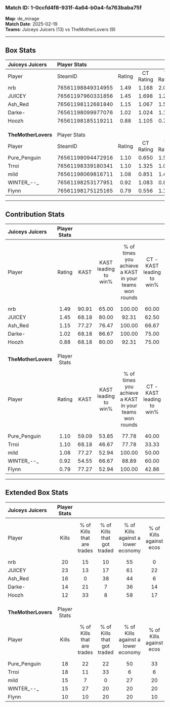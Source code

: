 ### Match ID: 1-0ccfd4f8-931f-4a64-b0a4-fa763baba75f  
**Map**: de_mirage  
**Match Date**: 2025-02-19  
**Teams**: Juiceys Juicers (13) vs TheMotherLovers (9)  

---  

## Box Stats  

| **Juiceys Juicers** | Player Stats      |        |           |          |       |       |       |         |        |      |     |
| :- | :- | :-: | :-: | :-: | :-: | :-: | :-: | :-: | :-: | :-: | :-: |
| Player              | SteamID           | Rating | CT Rating | T Rating | KAST  |  ADR  | Kills | Assists | Deaths | K/D  | HS% |
| nrb                 | 76561198849314955 |  1.49  |   1.168   |  2.086   | 90.91 | 104.1 |  20   |    7    |   16   | 1.25 | 30  |
| JUICEY              | 76561197960331856 |  1.45  |   1.698   |  1.269   | 68.18 | 96.7  |  23   |    4    |   14   | 1.64 | 65  |
| Ash_Red             | 76561198112681840 |  1.15  |   1.067   |  1.527   | 77.27 | 100.0 |  16   |    9    |   19   | 0.84 | 62  |
| Darke-              | 76561198099977076 |  1.02  |   1.024   |  1.135   | 68.18 | 64.9  |  14   |    5    |   13   | 1.08 | 21  |
| Hoozh               | 76561198185119211 |  0.88  |   1.105   |  0.727   | 68.18 | 51.9  |  12   |    6    |   14   | 0.86 | 16  |
|                     |                   |        |           |          |       |       |       |         |        |      |     |
|                     |                   |        |           |          |       |       |       |         |        |      |     |
|                     |                   |        |           |          |       |       |       |         |        |      |     |
| **TheMotherLovers** | Player Stats      |        |           |          |       |       |       |         |        |      |     |
| Player              | SteamID           | Rating | CT Rating | T Rating | KAST  |  ADR  | Kills | Assists | Deaths | K/D  | HS% |
| Pure_Penguin        | 76561198094472916 |  1.10  |   0.650   |  1.559   | 59.09 | 83.4  |  18   |    4    |   16   | 1.13 | 44  |
| Trroi               | 76561198339180341 |  1.10  |   1.325   |  1.078   | 68.18 | 92.3  |  18   |    6    |   20   | 0.90 | 94  |
| mild                | 76561198069816711 |  1.08  |   0.851   |  1.443   | 77.27 | 60.0  |  15   |    2    |   14   | 1.07 | 40  |
| WINTER_--_          | 76561198253177951 |  0.92  |   1.083   |  0.825   | 54.55 | 76.1  |  15   |    3    |   16   | 0.94 | 40  |
| Flynn               | 76561198175125165 |  0.79  |   0.556   |  1.127   | 77.27 | 61.1  |  10   |    9    |   19   | 0.53 | 60  |
---  

## Contribution Stats  

| **Juiceys Juicers** | Player Stats |       |                      |                                                        |                           |                                                             |                          |                                                            |
| :- | :-: | :-: | :-: | :-: | :-: | :-: | :-: | :-: |
| Player              |    Rating    | KAST  | KAST leading to win% | % of times you achieve a KAST in your teams won rounds | CT - KAST leading to win% | CT - % of times you achieve a KAST in your teams won rounds | T - KAST leading to win% | T - % of times you achieve a KAST in your teams won rounds |
| nrb                 |     1.49     | 90.91 |        65.00         |                         100.00                         |           60.00           |                           100.00                            |          70.00           |                           100.00                           |
| JUICEY              |     1.45     | 68.18 |        80.00         |                         92.31                          |           62.50           |                            83.33                            |          100.00          |                           100.00                           |
| Ash_Red             |     1.15     | 77.27 |        76.47         |                         100.00                         |           66.67           |                           100.00                            |          87.50           |                           100.00                           |
| Darke-              |     1.02     | 68.18 |        86.67         |                         100.00                         |           75.00           |                           100.00                            |          100.00          |                           100.00                           |
| Hoozh               |     0.88     | 68.18 |        80.00         |                         92.31                          |           75.00           |                           100.00                            |          85.71           |                           85.71                            |
|                     |              |       |                      |                                                        |                           |                                                             |                          |                                                            |
|                     |              |       |                      |                                                        |                           |                                                             |                          |                                                            |
|                     |              |       |                      |                                                        |                           |                                                             |                          |                                                            |
| **TheMotherLovers** | Player Stats |       |                      |                                                        |                           |                                                             |                          |                                                            |
| Player              |    Rating    | KAST  | KAST leading to win% | % of times you achieve a KAST in your teams won rounds | CT - KAST leading to win% | CT - % of times you achieve a KAST in your teams won rounds | T - KAST leading to win% | T - % of times you achieve a KAST in your teams won rounds |
| Pure_Penguin        |     1.10     | 59.09 |        53.85         |                         77.78                          |           40.00           |                            66.67                            |          62.50           |                           83.33                            |
| Trroi               |     1.10     | 68.18 |        46.67         |                         77.78                          |           33.33           |                            66.67                            |          55.56           |                           83.33                            |
| mild                |     1.08     | 77.27 |        52.94         |                         100.00                         |           50.00           |                           100.00                            |          54.55           |                           100.00                           |
| WINTER_--_          |     0.92     | 54.55 |        66.67         |                         88.89                          |           60.00           |                           100.00                            |          71.43           |                           83.33                            |
| Flynn               |     0.79     | 77.27 |        52.94         |                         100.00                         |           42.86           |                           100.00                            |          60.00           |                           100.00                           |
---  

## Extended Box Stats  

| **Juiceys Juicers** | Player Stats |                            |                            |                                    |                         |                              |                                 |        |                             |                                     |                          |                               |                            |
| :- | :-: | :-: | :-: | :-: | :-: | :-: | :-: | :-: | :-: | :-: | :-: | :-: | :-: |
| Player              |    Kills     | % of Kills that are trades | % of Kills that got traded | % of Kills against a lower economy | % of Kills against ecos | % of Kills that are flawless | % of Kills that are close duels | Deaths | % of Deaths that get traded | % of Deaths against a lower economy | % of Deaths against ecos | % of Deaths that are flawless | % of Deaths that are close |
| nrb                 |      20      |             15             |             10             |                 55                 |            0            |              75              |               15                |   16   |             25              |                 31                  |            6             |              63               |             13             |
| JUICEY              |      23      |             13             |             17             |                 61                 |           22            |              87              |                4                |   14   |             14              |                 29                  |            0             |              50               |             14             |
| Ash_Red             |      16      |             0              |             38             |                 44                 |            6            |              75              |                6                |   19   |             26              |                 47                  |            5             |              79               |             0              |
| Darke-              |      14      |             21             |             7              |                 36                 |           14            |              43              |                7                |   13   |             15              |                 46                  |            0             |              38               |             0              |
| Hoozh               |      12      |             33             |             8              |                 58                 |           17            |              75              |                0                |   14   |             14              |                 29                  |            0             |              57               |             7              |
|                     |              |                            |                            |                                    |                         |                              |                                 |        |                             |                                     |                          |                               |                            |
|                     |              |                            |                            |                                    |                         |                              |                                 |        |                             |                                     |                          |                               |                            |
|                     |              |                            |                            |                                    |                         |                              |                                 |        |                             |                                     |                          |                               |                            |
| **TheMotherLovers** | Player Stats |                            |                            |                                    |                         |                              |                                 |        |                             |                                     |                          |                               |                            |
| Player              |    Kills     | % of Kills that are trades | % of Kills that got traded | % of Kills against a lower economy | % of Kills against ecos | % of Kills that are flawless | % of Kills that are close duels | Deaths | % of Deaths that get traded | % of Deaths against a lower economy | % of Deaths against ecos | % of Deaths that are flawless | % of Deaths that are close |
| Pure_Penguin        |      18      |             22             |             22             |                 50                 |           33            |              56              |                0                |   16   |             13              |                  0                  |            0             |              81               |             13             |
| Trroi               |      18      |             11             |             33             |                 6                  |            6            |              50              |               11                |   20   |             15              |                 20                  |            15            |              65               |             10             |
| mild                |      15      |             7              |             0              |                 27                 |           20            |              67              |                7                |   14   |             36              |                 21                  |            7             |              93               |             0              |
| WINTER_--_          |      15      |             27             |             20             |                 20                 |           20            |              67              |               13                |   16   |              6              |                 13                  |            6             |              88               |             0              |
| Flynn               |      10      |             10             |             20             |                 20                 |           10            |              60              |                0                |   19   |             16              |                 16                  |            11            |              53               |             11             |
